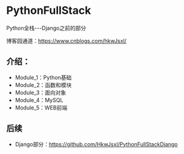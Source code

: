 # PythonFullStack

Python全栈---Django之前的部分

博客园通道：https://www.cnblogs.com/hkwJsxl/

## 介绍：

- Module_1：Python基础
- Module_2：函数和模块
- Module_3：面向对象
- Module_4：MySQL
- Module_5：WEB前端

## 后续

- Django部分：https://github.com/HkwJsxl/PythonFullStackDjango
